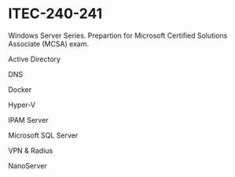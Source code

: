 <h1>ITEC-240-241</h1>


<p>
  Windows Server Series. Prepartion for Microsoft Certified Solutions Associate (MCSA) exam.
</p>

<p><a>Active Directory</a></p>
<p><a>DNS</a></p>
<p><a>Docker</a></p>
<p><a>Hyper-V</a></p>
<p><a>IPAM Server</a></p>
<p><a>Microsoft SQL Server</a></p>
<p><a>VPN & Radius</a></p>
<p><a>NanoServer</a></p>
